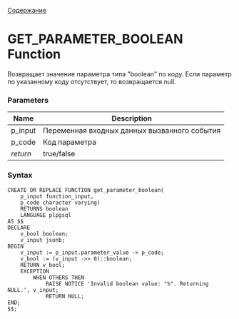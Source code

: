 [Содержание](index.md)

# **GET_PARAMETER_BOOLEAN Function**
Возвращает значение параметра типа "boolean" по коду.
Если параметр по указанному коду отсутствует, то возвращается null.

### Parameters
| Name     | Description                                  |
|----------|----------------------------------------------|
| p_input  | Переменная входных данных вызванного события |
| p_code   | Код параметра                                |
| *return* | true/false                                   |

### Syntax
    CREATE OR REPLACE FUNCTION get_parameter_boolean(
        p_input function_input, 
        p_code character varying)
        RETURNS boolean
        LANGUAGE plpgsql
    AS $$
    DECLARE
        v_bool boolean;
        v_input jsonb;
    BEGIN
        v_input := p_input.parameter_value -> p_code;
        v_bool := (v_input ->> 0)::boolean;
        RETURN v_bool;
        EXCEPTION
            WHEN OTHERS THEN
                RAISE NOTICE 'Invalid boolean value: "%". Returning NULL.', v_input;
                RETURN NULL;
    END;
    $$;
